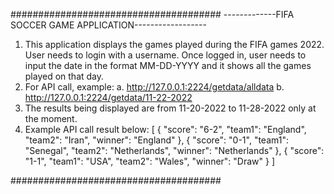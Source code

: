 ######################################
-------------FIFA SOCCER GAME APPLICATION------------------

1. This application displays the games played during the FIFA games 2022. User needs to login with a username. Once logged in, user needs to input the date in the format MM-DD-YYYY and it shows all the games played on that day. 
2. For API call, example:
      a. http://127.0.0.1:2224/getdata/alldata
      b. http://127.0.0.1:2224/getdata/11-22-2022
3. The results being displayed are from 11-20-2022 to 11-28-2022 only at the moment.
4. Example API call result below:
            [
      {
      "score": "6-2",
      "team1": "England",
      "team2": "Iran",
      "winner": "England"
      },
      {
      "score": "0-1",
      "team1": "Senegal",
      "team2": "Netherlands",
      "winner": "Netherlands"
      },
      {
      "score": "1-1",
      "team1": "USA",
      "team2": "Wales",
      "winner": "Draw"
      }
      ]

######################################
